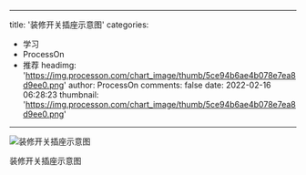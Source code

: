
---
title: '装修开关插座示意图'
categories: 
 - 学习
 - ProcessOn
 - 推荐
headimg: 'https://img.processon.com/chart_image/thumb/5ce94b6ae4b078e7ea8d9ee0.png'
author: ProcessOn
comments: false
date: 2022-02-16 06:28:23
thumbnail: 'https://img.processon.com/chart_image/thumb/5ce94b6ae4b078e7ea8d9ee0.png'
---

<div>   
<img class="thumb" alt="装修开关插座示意图" src="https://img.processon.com/chart_image/thumb/5ce94b6ae4b078e7ea8d9ee0.png" referrerpolicy="no-referrer">
<p>装修开关插座示意图</p>  
</div>
            